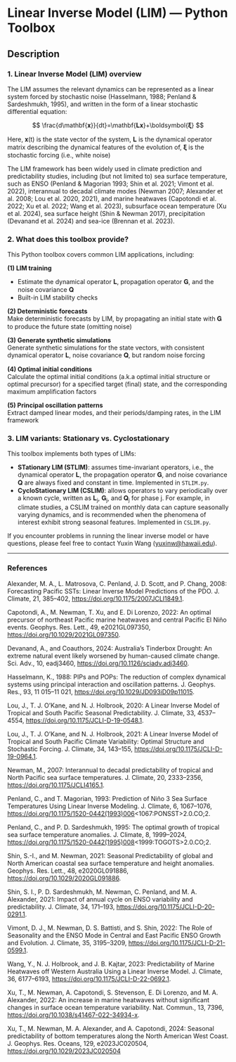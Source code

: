 # Linear Inverse Model (LIM) — Python Toolbox

## Description

### 1. Linear Inverse Model (LIM) overview
The LIM assumes the relevant dynamics can be represented as a linear system forced by stochastic noise (Hasselmann, 1988; Penland & Sardeshmukh, 1995), and written in the form of a linear stochastic differential equation:

<div align="center">

$$
\frac{d\mathbf{𝐱}}{dt}=\mathbf{𝐋𝐱}+\boldsymbol{𝛏}
$$

</div>

Here, 𝐱(t) is the state vector of the system, 𝐋 is the dynamical operator matrix describing the dynamical features of the evolution of, 𝛏 is the stochastic forcing (i.e., white noise)  

The LIM framework has been widely used in climate prediction and predictability studies, including (but not limited to) sea surface temperature, such as ENSO (Penland & Magorian 1993; Shin et al. 2021; Vimont et al. 2022), interannual to decadal climate modes (Newman 2007; Alexander et al. 2008; Lou et al. 2020, 2021), and marine heatwaves (Capotondi et al. 2022; Xu et al. 2022; Wang et al. 2023), subsurface ocean temperature (Xu et al. 2024), sea surface height (Shin & Newman 2017), precipitation (Devanand et al. 2024) and sea-ice (Brennan et al. 2023).

### 2. What does this toolbox provide?
This Python toolbox covers common LIM applications, including:

**(1) LIM training**  
  - Estimate the dynamical operator 𝐋, propagation operator 𝐆, and the noise covariance 𝐐  
  - Built-in LIM stability checks
  
**(2) Deterministic forecasts**  
  Make deterministic forecasts by LIM, by propagating an initial state with 𝐆 to produce the future state (omitting noise)
  
**(3) Generate synthetic simulations**  
  Generate synthetic simulations for the state vectors, with consistent dynamical operator 𝐋, noise covariance 𝐐, but random noise forcing
  
**(4) Optimal initial conditions**  
  Calculate the optimal initial conditions (a.k.a optimal initial structure or optimal precursor) for a specified target (final) state, and the corresponding maximum amplification factors
  
**(5) Principal oscillation patterns**  
  Extract damped linear modes, and their periods/damping rates, in the LIM framework

### 3. LIM variants: Stationary vs. Cyclostationary

This toolbox implements both types of LIMs:

- **STationary LIM (STLIM)**: assumes time-invariant operators, i.e., the dynamical operator 𝐋, the propagation operator 𝐆, and noise covariance 𝐐 are always fixed and constant in time. Implemented in `STLIM.py`.
- **CycloStationary LIM (CSLIM)**: allows operators to vary periodically over a known cycle, written as 𝐋<sub>j</sub>, 𝐆<sub>j</sub>, and 𝐐<sub>j</sub> for phase j. For example, in climate studies, a CSLIM trained on monthly data can capture seasonally varying dynamics, and is recommended when the phenomena of interest exhibit strong seasonal features. Implemented in `CSLIM.py`.


If you encounter problems in running the linear inverse model or have questions, please feel free to contact Yuxin Wang (yuxinw@hawaii.edu).

---

### References

Alexander, M. A., L. Matrosova, C. Penland, J. D. Scott, and P. Chang, 2008: Forecasting Pacific SSTs: Linear Inverse Model Predictions of the PDO. J. Climate, 21, 385–402, https://doi.org/10.1175/2007JCLI1849.1.

Capotondi, A., M. Newman, T. Xu, and E. Di Lorenzo, 2022: An optimal precursor of northeast Pacific marine heatwaves and central Pacific El Niño events. Geophys. Res. Lett., 49, e2021GL097350, https://doi.org/10.1029/2021GL097350.

Devanand, A., and Coauthors, 2024: Australia’s Tinderbox Drought: An extreme natural event likely worsened by human-caused climate change. Sci. Adv., 10, eadj3460, https://doi.org/10.1126/sciadv.adj3460.

Hasselmann, K., 1988: PIPs and POPs: The reduction of complex dynamical systems using principal interaction and oscillation patterns. J. Geophys. Res., 93, 11 015–11 021, https://doi.org/10.1029/JD093iD09p11015.

Lou, J., T. J. O’Kane, and N. J. Holbrook, 2020: A Linear Inverse Model of Tropical and South Pacific Seasonal Predictability. J. Climate, 33, 4537–4554, https://doi.org/10.1175/JCLI-D-19-0548.1.

Lou, J., T. J. O’Kane, and N. J. Holbrook, 2021: A Linear Inverse Model of Tropical and South Pacific Climate Variability: Optimal Structure and Stochastic Forcing. J. Climate, 34, 143–155, https://doi.org/10.1175/JCLI-D-19-0964.1.

Newman, M., 2007: Interannual to decadal predictability of tropical and North Pacific sea surface temperatures. J. Climate, 20, 2333–2356, https://doi.org/10.1175/JCLI4165.1.

Penland, C., and T. Magorian, 1993: Prediction of Niño 3 Sea Surface Temperatures Using Linear Inverse Modeling. J. Climate, 6, 1067–1076, https://doi.org/10.1175/1520-0442(1993)006<1067:PONSST>2.0.CO;2.

Penland, C., and P. D. Sardeshmukh, 1995: The optimal growth of tropical sea surface temperature anomalies. J. Climate, 8, 1999–2024, https://doi.org/10.1175/1520-0442(1995)008<1999:TOGOTS>2.0.CO;2.

Shin, S.-I., and M. Newman, 2021: Seasonal Predictability of global and North American coastal sea surface temperature and height anomalies. Geophys. Res. Lett., 48, e2020GL091886, https://doi.org/10.1029/2020GL091886.

Shin, S. I., P. D. Sardeshmukh, M. Newman, C. Penland, and M. A. Alexander, 2021: Impact of annual cycle on ENSO variability and predictability. J. Climate, 34, 171–193, https://doi.org/10.1175/JCLI-D-20-0291.1.

Vimont, D. J., M. Newman, D. S. Battisti, and S. Shin, 2022: The Role of Seasonality and the ENSO Mode in Central and East Pacific ENSO Growth and Evolution. J. Climate, 35, 3195–3209, https://doi.org/10.1175/JCLI-D-21-0599.1.

Wang, Y., N. J. Holbrook, and J. B. Kajtar, 2023: Predictability of Marine Heatwaves off Western Australia Using a Linear Inverse Model. J. Climate, 36, 6177–6193, https://doi.org/10.1175/JCLI-D-22-0692.1.

Xu, T., M. Newman, A. Capotondi, S. Stevenson, E. Di Lorenzo, and M. A. Alexander, 2022: An increase in marine heatwaves without significant changes in surface ocean temperature variability. Nat. Commun., 13, 7396, https://doi.org/10.1038/s41467-022-34934-x.

Xu, T., M. Newman, M. A. Alexander, and A. Capotondi, 2024: Seasonal predictability of bottom temperatures along the North American West Coast. J. Geophys. Res. Oceans, 129, e2023JC020504, https://doi.org/10.1029/2023JC020504
